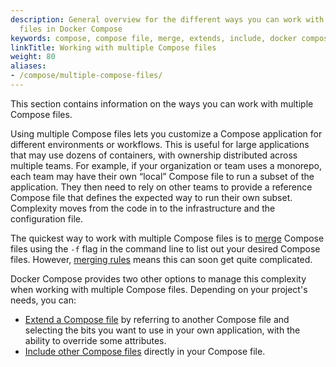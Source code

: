 ```yaml
---
description: General overview for the different ways you can work with multiple compose
  files in Docker Compose
keywords: compose, compose file, merge, extends, include, docker compose, -f flag
linkTitle: Working with multiple Compose files
weight: 80
aliases:
- /compose/multiple-compose-files/
---
```


This section contains information on the ways you can work with multiple Compose files. 

Using multiple Compose files lets you customize a Compose application for different environments or workflows. This is useful for large applications that may use dozens of containers, with ownership distributed across multiple teams. For example, if your organization or team uses a monorepo, each team may have their own “local” Compose file to run a subset of the application. They then need to rely on other teams to provide a reference Compose file that defines the expected way to run their own subset. Complexity moves from the code in to the infrastructure and the configuration file.

The quickest way to work with multiple Compose files is to [merge](merge.md) Compose files using the `-f` flag in the command line to list out your desired Compose files. However, [merging rules](merge.md#merging-rules) means this can soon get quite complicated.

Docker Compose provides two other options to manage this complexity when working with multiple Compose files. Depending on your project's needs, you can: 

- [Extend a Compose file](extends.md) by referring to another Compose file and selecting the bits you want to use in your own application, with the ability to override some attributes.
- [Include other Compose files](include.md) directly in your Compose file.

